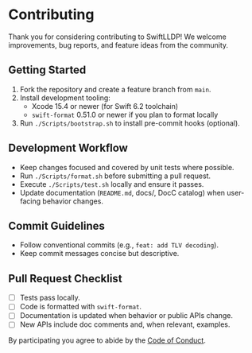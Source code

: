 # Contributing

Thank you for considering contributing to SwiftLLDP! We welcome improvements,
bug reports, and feature ideas from the community.

## Getting Started

1. Fork the repository and create a feature branch from `main`.
2. Install development tooling:
   - Xcode 15.4 or newer (for Swift 6.2 toolchain)
   - `swift-format` 0.51.0 or newer if you plan to format locally
3. Run `./Scripts/bootstrap.sh` to install pre-commit hooks (optional).

## Development Workflow

- Keep changes focused and covered by unit tests where possible.
- Run `./Scripts/format.sh` before submitting a pull request.
- Execute `./Scripts/test.sh` locally and ensure it passes.
- Update documentation (`README.md`, docs/, DocC catalog) when user-facing
  behavior changes.

## Commit Guidelines

- Follow conventional commits (e.g., `feat: add TLV decoding`).
- Keep commit messages concise but descriptive.

## Pull Request Checklist

- [ ] Tests pass locally.
- [ ] Code is formatted with `swift-format`.
- [ ] Documentation is updated when behavior or public APIs change.
- [ ] New APIs include doc comments and, when relevant, examples.

By participating you agree to abide by the [Code of Conduct](CODE_OF_CONDUCT.md).
